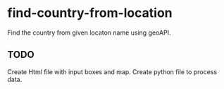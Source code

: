 # find-country-from-location

Find the country from given locaton name using geoAPI.
## TODO
Create Html file with input boxes and map.
Create python file to process data.
